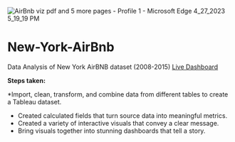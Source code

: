![AirBnb viz pdf and 5 more pages - Profile 1 - Microsoft​ Edge 4_27_2023 5_19_19 PM](https://user-images.githubusercontent.com/56348397/234930118-9795988f-5436-439d-b732-4bc92ac088b9.png)

# New-York-AirBnb
Data Analysis of New York AirBNB dataset (2008-2015)
[Live Dashboard](https://public.tableau.com/app/profile/delight.ogwor/viz/AirbnbDashboard_16826139060730/NYAirbnb)

**Steps taken:**

*Import, clean, transform, and combine data from different tables to create a Tableau dataset.
- Created calculated fields that turn source data into meaningful metrics.
- Created a variety of interactive visuals that convey a clear message.
- Bring visuals together into stunning dashboards that tell a story.
